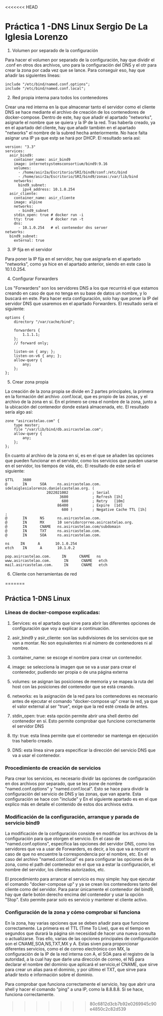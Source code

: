 <<<<<<< HEAD
# Práctica 1 -DNS Linux Sergio De La Iglesia Lorenzo

1. Volumen por separado de la configuración

Para hacer el volumen por separado de la configuración, hay que dividir el .conf en otros dos archivos, uno para la configuración del DNS y el otr para crear la zona por cada vez que se lance. Para conseguir eso, hay que añadir las siguientes líneas: 

```
include "/etc/bind/named.conf.options";
include "/etc/bind/named.conf.local"; 

```
2. Red propia interna para todos los contenedores

Crear una red interna en la que almacenar tanto el servidor como el cliente DNS se hace mediante el archivo de creación de los contenedores de docker-compose. Dentro de este, hay que añadir el apartado "networks", asignarle el nombre que se quiera y la IP de la red. Tras haberla creado, ya en el apartado del cliente, hay que añadir también en el apartado "networks" el nombre de la subred hecha anteriormente. No hace falta asignar una IP ya que estp se hará por DHCP. El resultado sería así: 

```
version: "3.3"
services:
  asir_bind9:
    container_name: asir_bind9
    image: internetsystemsconsortium/bind9:9.16
    volumes:
      - /home/asir2a/Escritorio/SRI/bind9/conf:/etc/bind
      - /home/asir2a/Escritorio/SRI/bind9/zonas:/var/lib/bind
    networks:
      bind9_subnet:
        ipv4_address: 10.1.0.254 
  asir_cliente:
    container_name: asir_cliente
    image: alpine
    networks:
      - bind9_subnet
    stdin_open: true # docker run -i
    tty: true        # docker run -t
    dns:
      - 10.1.0.254   # el contenedor dns server 
networks:
  bind9_subnet:
    external: true
```

3. IP fija en el servidor

Para poner la IP fija en el servidor, hay que asignarla en el apartado "networks", como ya hice en el apartado anterior, siendo en este caso la 10.1.0.254.

4. Configurar Forwarders

Los "Forwarders" son los servidores DNS a los que recurrirá el que estamos creando en caso de que no tenga en su base de datos un nombre, y lo buscará en este. Para hacer esta configuración, solo hay que poner la IP del servidor DNS que usaremos en el apartado Forwarders. El resultado sería el siguiente:

```
options {
    directory "/var/cache/bind";

    forwarders {
        1.1.1.1;
    };
    // forward only;

    listen-on { any; };
    listen-on-v6 { any; };
    allow-query {
        any;
    };
};
```

5. Crear zona propia

La creación de la zona propia se divide en 2 partes principales, la primera en la formación del archivo .conf.local, que es propio de las zonas, y el archivo de la zona en sí. En el primero se crea el nombre de la zona, junto a la ubicación del contenedor donde estará almacenada, etc. El resultado sería algo así:

```
zone "asircastelao.com" {
    type master;
    file "/var/lib/bind/db.asircastelao.com";
    allow-query {
        any;
    };
};
```
En cuanto al archivo de la zona en sí, es en el que se añaden las opciones que pueden funcionar en el servidor, como los servicios que pueden usarse en el servidor, los tiempos de vida, etc. El resultado de este sería el siguiente:

```
$TTL    3600
@       IN      SOA     ns.asircastelao.com. sdelaiglesialorenzo.danielcastelao.org. (
                   2022021002           ; Serial
                         3600           ; Refresh [1h]
                          600           ; Retry   [10m]
                        86400           ; Expire  [1d]
                          600 )         ; Negative Cache TTL [1h]
;
@       IN      NS      ns.asircastelao.com.
@       IN      MX      10 servidorcorreo.asircastelao.org.
@       IN      CNAME   ns.asircastelao.com/subdomain
@       IN      TXT     ns.asircastelao.com.
@       IN      SOA     ns.asircastelao.com.

ns     IN      A       10.1.0.254
etch    IN      A       10.1.0.2

pop.asircastelao.com.     IN      CNAME   ns
www.asircastelao.com.      IN      CNAME   etch
mail.asircastelao.com.     IN      CNAME   etch
```

6. Cliente con herramientas de red



=======
## Práctica 1-DNS Linux

### Líneas de docker-compose explicadas:

1. Services: es el apartado que sirve para abrir las diferentes opciones de configuración que voy a explicar a continuación.

2. asir_bind9 y asir_cliente: son las subdivisiones de los servicios que se van a montar. No son equivalentes ni al número de contenedores ni al nombre.

3. container_name: se escoge el nombre para crear un contenedor.

4. image: se selecciona la imagen que se va a usar para crear el contenedor, pudiendo ser propia o de una página externa

5. volumes: se asignan las posiciones de memoria y se mapea la ruta del host con las posiciones del contenedor que se está creando. 

6. networks: es la asignación de la red para los contenedores es necesario antes de ejecutar el comando "docker-compose up" crear la red, ya que el valor external al ser "true", exige que la red esté creada de antes.   

7. stdin_open: true: esta opción permite abrir una shell dentro del contenedor en sí. Esto permite comprobar que funcione correctamente el servidor DNS

8. tty: true: esta línea permite que el contenedor se mantenga en ejecución tras haberlo creado.

9. DNS: esta línea sirve para especificar la dirección del servicio DNS que va a usar el contenedor.

### Procedimiento de creación de servicios

Para crear los servicios, es necesario dividir las opciones de configuración en dos archivos por separado, que se les pone de nombre "named.conf.options" y "named.conf.local". Esto se hace para dividir la configuración del servicio de DNS y las zonas, que van aparte. Esta configuración se hace con "include" y En el siguiente apartado es en el que explico más en detalle el contenido de estos dos archivos extra.

### Modificación de la configuración, arranque y parada de servicio bind9

La modificación de la configuración consiste en modificar los archivos de la configuración para que otorgen el servicio. En el caso de "named.conf.options", especifica las opciones del servidor DNS, como los servidores que va a usar de Forwarders, es decir, a los que va a recurrir en caso de que no encuentre la correspondencia por el nombre, etc. En el caso del archivo "named.conf.local" es para configurar las opciones de la zona, como el path del contenedor en el que va a estar la configuración, el nombre del servidor, los clientes autorizados, etc.

El procedimiento para arrancar el servicio es muy simple: hay que ejecutar el comando "docker-compose up" y ya se crean los contenedores tanto del cliente como del servidor. Para parar únicamente el contenedor del bind9, hay que darle botón derecho encima del contenedor y usar la opción "Stop". Esto permite parar solo es servicio y mantener el cliente activo.

### Configuración de la zona y cómo comprobar si funciona

En la zona, hay varias opciones que se deben añadir para que funcione correctamente. La primera es el TTL (Time To Live), que es el tiempo en segundos que durará la página sin necesidad de hacer una nueva consulta o actualizarse. Tras ello, varias de las opciones principales de configuración son el CNAME,SOA,NS,TXT,MX y A. Estas siven para proporcionar diferentes servicios, como el de correo electrónico con MX, la configuración de la IP de la red interna con A, el SOA para el registro de la autoridad, a la cual hay que darle una dirección de correo, el NS para declarar el nombre del dominio que aplicará el servicio,el CNAME, que sirve para crear un alias para el dominio, y por último el TXT, que sirve para añadir texto e información sobre el dominio.

Para comprobar que funciona correctamente el servicio, hay que abrir una shell y hacer el comando "ping" a una IP, como la 8.8.8.8. Si se hace, funciona correctamente.


>>>>>>> 80c6812d3cb7b92e0269945c90e4850c2c82d539
